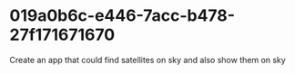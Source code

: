 # 019a0b6c-e446-7acc-b478-27f171671670
Create an app that could find satellites on sky and also show them on sky
